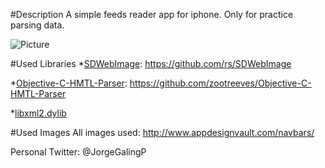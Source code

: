 #Description 
A simple feeds reader app for iphone. Only for practice parsing data.

![Picture](https://photos-4.dropbox.com/t/0/AAAJhvbBe3RyhJc9FaAnbmG4tcQxm1XmF_tWVsmLavnR_A/12/48757713/png/32x32/3/_/1/2/Captura%20de%20pantalla%20de%20Simulador%20iOS%2020.05.2013%2013.49.06.png/AnTjAp2Zi0MaAD1lIE8k-r5xX-J9UF2V3DGcptbJNro?size=1024x768)

#Used Libraries
*[SDWebImage](#SDWebImage): https://github.com/rs/SDWebImage

*[Objective-C-HMTL-Parser](#Objective-C-HMTL-Parser): https://github.com/zootreeves/Objective-C-HMTL-Parser

*[libxml2.dylib](#libxml2.dylib)

#Used Images
All images used: http://www.appdesignvault.com/navbars/

Personal Twitter: @JorgeGalingP
